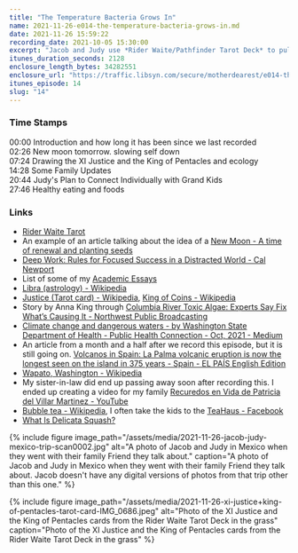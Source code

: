 ```yaml
---
title: "The Temperature Bacteria Grows In"
name: 2021-11-26-e014-the-temperature-bacteria-grows-in.md
date: 2021-11-26 15:59:22
recording_date: 2021-10-05 15:30:00
excerpt: "Jacob and Judy use *Rider Waite/Pathfinder Tarot Deck* to pull the *XI Justice* and the *Kind of Pentacles*. They talk about the process of the new moon, and it is a time for planting seeds and thinking, and how Judy is working on slowing down. They speak of ecology and climate change, building relationships, building rapport with kids, and thinking about healthy eating."
itunes_duration_seconds: 2128
enclosure_length_bytes: 34282551
enclosure_url: "https://traffic.libsyn.com/secure/motherdearest/e014-the-temperature-bacteria-grows-in.mp3"
itunes_episode: 14
slug: "14"
---
```


### Time Stamps

00:00 Introduction and how long it has been since we last recorded  
02:26 New moon tomorrow. slowing self down  
07:24 Drawing the XI Justice and the King of Pentacles and ecology  
14:28 Some Family Updates  
20:44 Judy's Plan to Connect Individually with Grand Kids  
27:46 Healthy eating and foods  

### Links

- [Rider Waite Tarot](https://www.amazon.com/Pocket-Rider-Waite-Arthur-Edward/dp/0880793465/ref=sr_1_13?keywords=Rider-Waite+Tarot&qid=1637971273&sr=8-13)
- An example of an article talking about the idea of a [New Moon - A time of renewal and planting seeds](https://www.smecrystals.com/post/1029275879015/new-moon-a-time-of-renewal-and-planting)
- [Deep Work: Rules for Focused Success in a Distracted World - Cal Newport](https://www.calnewport.com/books/deep-work/) 
- List of some of my [Academic Essays](https://jacobrcampbell.com/resources/essays/)
- [Libra (astrology) - Wikipedia](https://en.wikipedia.org/wiki/Libra_(astrology))
- [Justice (Tarot card) - Wikipedia](https://en.wikipedia.org/wiki/Justice_(Tarot_card)), [King of Coins - Wikipedia](https://en.wikipedia.org/wiki/King_of_Coins)
-  Story by Anna King through [Columbia River Toxic Algae: Experts Say Fix What’s Causing It - Northwest Public Broadcasting](https://www.nwpb.org/2021/09/30/columbia-river-toxic-algae-experts-say-fix-whats-causing-it/)
- [Climate change and dangerous waters - by Washington State Department of Health - Public Health Connection - Oct, 2021 - Medium](https://medium.com/wadepthealth/climate-change-and-dangerous-waters-9ba68a6d5839)
- An article from a month and a half after we record this episode, but it is still going on. [Volcanos in Spain: La Palma volcanic eruption is now the longest seen on the island in 375 years - Spain - EL PAÍS English Edition](https://english.elpais.com/spain/2021-11-25/la-palma-volcanic-eruption-is-now-the-longest-seen-on-the-island-in-375-years.html)
- [Wapato, Washington - Wikipedia](https://en.wikipedia.org/wiki/Wapato,_Washington)
- My sister-in-law did end up passing away soon after recording this. I ended up creating a video for my family [Recuredos en Vida de Patricia del Villar Martinez - YouTube](https://jacobrcampbell.com/blog/2021/10/recuredos-en-vida-de-patricia-del-villar-martinez-youtube/)
- [Bubble tea - Wikipedia](https://en.wikipedia.org/wiki/Bubble_tea), I often take the kids to the [TeaHaus - Facebook](https://www.facebook.com/TeaHausco/)
- [What Is Delicata Squash?](https://www.thespruceeats.com/what-is-delicata-squash-5081666)

{% include figure image_path="/assets/media/2021-11-26-jacob-judy-mexico-trip-scan0002.jpg" alt="A photo of Jacob and Judy in Mexico when they went with their family Friend they talk about." caption="A photo of Jacob and Judy in Mexico when they went with their family Friend they talk about. Jacob doesn't have any digital versions of photos from that trip other than this one." %}

{% include figure image_path="/assets/media/2021-11-26-xi-justice+king-of-pentacles-tarot-card-IMG_0686.jpeg" alt="Photo of the XI Justice and the King of Pentacles cards from the Rider Waite Tarot Deck in the grass" caption="Photo of the XI Justice and the King of Pentacles cards from the Rider Waite Tarot Deck in the grass" %}